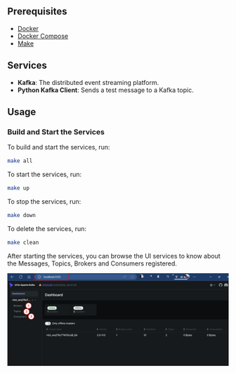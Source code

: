 
## Prerequisites

- [Docker](https://docs.docker.com/get-docker/)
- [Docker Compose](https://docs.docker.com/compose/install/)
- [Make](https://www.gnu.org/software/make/)

## Services

- **Kafka**: The distributed event streaming platform.
- **Python Kafka Client**: Sends a test message to a Kafka topic.

## Usage

### Build and Start the Services

To build and start the services, run:

```sh
make all
```

To start the services, run:

```sh
make up
```

To stop the services, run:

```sh
make down
```

To delete the services, run:

```sh
make clean
```

After starting the services, you can browse the UI services to know about the Messages, Topics, Brokers and Consumers registered.

![Architecture](assets/kafka-ui.png)
